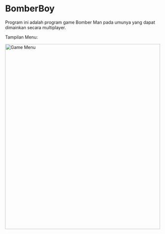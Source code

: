 # BomberBoy

Program ini adalah program game Bomber Man pada umunya yang dapat dimainkan secara multiplayer.

Tampilan Menu:

<img src="https://github.com/aldoalfi/BomberBoy/tree/master/assets/game_menu.png" alt="Game Menu" width="500" height="600">
